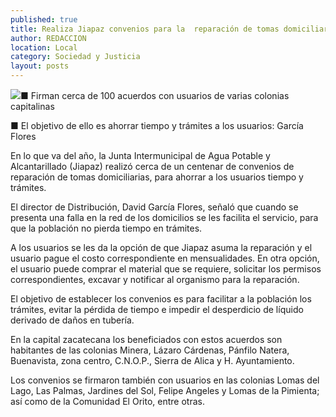 ```yaml
---
published: true
title: Realiza Jiapaz convenios para la  reparación de tomas domiciliarias
author: REDACCION
location: Local
category: Sociedad y Justicia
layout: posts
---
```


![](http://i.imgur.com/yiNA0Eom.jpg)■ Firman cerca de 100 acuerdos con usuarios de varias colonias capitalinas

■ El objetivo de ello es ahorrar tiempo y trámites a los usuarios: García Flores

En lo que va del año, la Junta Intermunicipal de Agua Potable y Alcantarillado (Jiapaz) realizó cerca de un centenar de convenios de reparación de tomas domiciliarias, para ahorrar a los usuarios tiempo y  trámites.

El director de Distribución, David García Flores, señaló que cuando se presenta una falla en la red de los domicilios se les facilita el servicio, para que la población no pierda tiempo en trámites.  

A los usuarios se les da la opción de  que  Jiapaz asuma la reparación y el usuario pague el costo correspondiente en mensualidades. En otra opción, el usuario puede comprar el material que se requiere, solicitar los permisos correspondientes, excavar y notificar al organismo para la reparación.

El objetivo de establecer los convenios es para facilitar a la población los trámites, evitar la pérdida de tiempo e  impedir el desperdicio de líquido derivado de daños en tubería.

En la capital zacatecana los beneficiados con estos acuerdos son habitantes de las colonias Minera, Lázaro Cárdenas, Pánfilo Natera, Buenavista, zona centro, C.N.O.P., Sierra de Alica y H. Ayuntamiento.

Los convenios se firmaron también con usuarios en las colonias Lomas del Lago, Las Palmas, Jardines del Sol, Felipe Angeles y Lomas de la Pimienta; así como de la Comunidad El Orito, entre otras.
